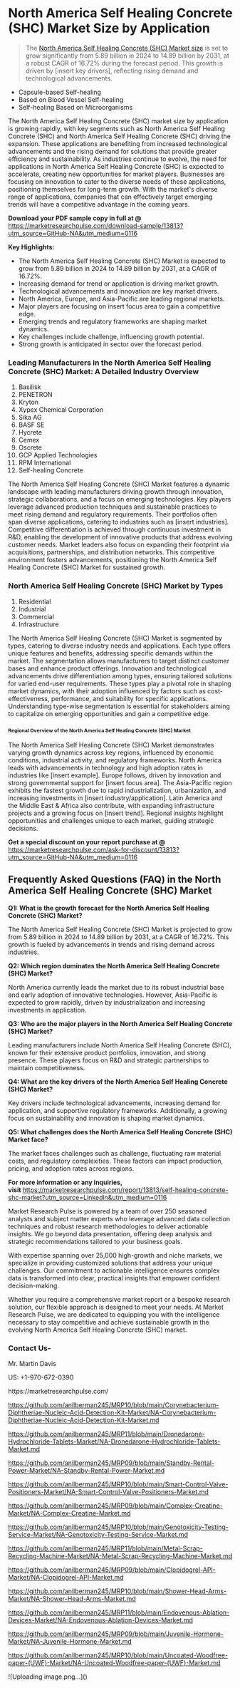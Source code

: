 <h1>North America Self Healing Concrete (SHC) Market&nbsp;Size by Application</h1><blockquote><p>The <a href="https://marketresearchpulse.com/download-sample/13813?utm_source=GitHub-NA&amp;utm_medium=0116">North America Self Healing Concrete (SHC) Market size</a> is set to grow significantly from 5.89 billion in 2024 to 14.89 billion by 2031, at a robust CAGR of 16.72% during the forecast period. This growth is driven by [insert key drivers], reflecting rising demand and technological advancements.</p></blockquote><ul><li>Capsule-based Self-healing<li> Based on Blood Vessel Self-healing<li> Self-healing Based on Microorganisms</li></ul><p>The North America Self Healing Concrete (SHC) market size by application is growing rapidly, with key segments such as North America Self Healing Concrete (SHC) and North America Self Healing Concrete (SHC) driving the expansion. These applications are benefiting from increased technological advancements and the rising demand for solutions that provide greater efficiency and sustainability. As industries continue to evolve, the need for applications in North America Self Healing Concrete (SHC) is expected to accelerate, creating new opportunities for market players. Businesses are focusing on innovation to cater to the diverse needs of these applications, positioning themselves for long-term growth. With the market's diverse range of applications, companies that can effectively target emerging trends will have a competitive advantage in the coming years.</p><p><strong>Download your PDF sample copy in full at @ </strong><a href="https://marketresearchpulse.com/download-sample/13813?utm_source=GitHub-NA&amp;utm_medium=0116">https://marketresearchpulse.com/download-sample/13813?utm_source=GitHub-NA&amp;utm_medium=0116</a></p><p><strong>Key Highlights: </strong></p><ul><li>The North America Self Healing Concrete (SHC) Market is expected to grow from 5.89 billion in 2024 to 14.89 billion by 2031, at a CAGR of 16.72%.</li><li>Increasing demand for trend or application is driving market growth.</li><li>Technological advancements and innovation are key market drivers.</li><li>North America, Europe, and Asia-Pacific are leading regional markets.</li><li>Major players are focusing on insert focus area to gain a competitive edge.</li><li>Emerging trends and regulatory frameworks are shaping market dynamics.</li><li>Key challenges include challenge, influencing growth potential.</li><li>Strong growth is anticipated in sector over the forecast period.</li></ul><h3>Leading Manufacturers in the North America Self Healing Concrete (SHC) Market: A Detailed Industry Overview</h3><ol><li>Basilisk</li><li>PENETRON</li><li>Kryton</li><li>Xypex Chemical Corporation</li><li>Sika AG</li><li>BASF SE</li><li>Hycrete</li><li>Cemex</li><li>Oscrete</li><li>GCP Applied Technologies</li><li>RPM International</li><li>Self-healing Concrete</li></ol><div class="flex max-w-full flex-col flex-grow"><div class="min-h-8 text-message flex w-full flex-col items-end gap-2 whitespace-normal break-words [.text-message+&amp;]:mt-5" dir="auto" data-message-author-role="assistant" data-message-id="fd8432e4-4910-450d-b182-61b7bfb0a01f" data-message-model-slug="gpt-4o"><div class="flex w-full flex-col gap-1 empty:hidden first:pt-[3px]"><div class="markdown prose w-full break-words dark:prose-invert light"><p>The North America Self Healing Concrete (SHC) Market features a dynamic landscape with leading manufacturers driving growth through innovation, strategic collaborations, and a focus on emerging technologies. Key players leverage advanced production techniques and sustainable practices to meet rising demand and regulatory requirements. Their portfolios often span diverse applications, catering to industries such as [insert industries]. Competitive differentiation is achieved through continuous investment in R&amp;D, enabling the development of innovative products that address evolving customer needs. Market leaders also focus on expanding their footprint via acquisitions, partnerships, and distribution networks. This competitive environment fosters advancements, positioning the North America Self Healing Concrete (SHC) Market for sustained growth.</p></div></div></div></div><h3>North America Self Healing Concrete (SHC) Market by Types</h3><ol><li>Residential<li> Industrial<li> Commercial<li> Infrastructure</li></ol><div class="flex max-w-full flex-col flex-grow"><div class="min-h-8 text-message flex w-full flex-col items-end gap-2 whitespace-normal break-words [.text-message+&amp;]:mt-5" dir="auto" data-message-author-role="assistant" data-message-id="084470be-0bb7-4664-bddf-5156b4f41249" data-message-model-slug="gpt-4o-mini"><div class="flex w-full flex-col gap-1 empty:hidden first:pt-[3px]"><div class="markdown prose w-full break-words dark:prose-invert light"><p>The North America Self Healing Concrete (SHC) Market is segmented by types, catering to diverse industry needs and applications. Each type offers unique features and benefits, addressing specific demands within the market. The segmentation allows manufacturers to target distinct customer bases and enhance product offerings. Innovation and technological advancements drive differentiation among types, ensuring tailored solutions for varied end-user requirements. These types play a pivotal role in shaping market dynamics, with their adoption influenced by factors such as cost-effectiveness, performance, and suitability for specific applications. Understanding type-wise segmentation is essential for stakeholders aiming to capitalize on emerging opportunities and gain a competitive edge.</p></div></div></div></div><h3><span style="font-size: 11px;">Regional Overview of the North America Self Healing Concrete (SHC) Market</span></h3><div class="flex max-w-full flex-col flex-grow"><div class="min-h-8 text-message flex w-full flex-col items-end gap-2 whitespace-normal break-words [.text-message+&amp;]:mt-5" dir="auto" data-message-author-role="assistant" data-message-id="e9038762-ce64-4e30-91c9-9bd413514231" data-message-model-slug="gpt-4o-mini"><div class="flex w-full flex-col gap-1 empty:hidden first:pt-[3px]"><div class="markdown prose w-full break-words dark:prose-invert light"><p>The North America Self Healing Concrete (SHC) Market demonstrates varying growth dynamics across key regions, influenced by economic conditions, industrial activity, and regulatory frameworks. North America leads with advancements in technology and high adoption rates in industries like [insert example]. Europe follows, driven by innovation and strong governmental support for [insert focus area]. The Asia-Pacific region exhibits the fastest growth due to rapid industrialization, urbanization, and increasing investments in [insert industry/application]. Latin America and the Middle East &amp; Africa also contribute, with expanding infrastructure projects and a growing focus on [insert trend]. Regional insights highlight opportunities and challenges unique to each market, guiding strategic decisions.</p></div></div></div></div><p><strong>Get a special discount on your report purchase at @ </strong><a href="https://marketresearchpulse.com/ask-for-discount/13813?utm_source=GitHub-NA&amp;utm_medium=0116">https://marketresearchpulse.com/ask-for-discount/13813?utm_source=GitHub-NA&amp;utm_medium=0116</a></p><h2>Frequently Asked Questions (FAQ) in the North America Self Healing Concrete (SHC) Market</h2><p><strong>Q1: What is the growth forecast for the North America Self Healing Concrete (SHC) Market?</strong></p><p>The North America Self Healing Concrete (SHC) Market is projected to grow from 5.89 billion in 2024 to 14.89 billion by 2031, at a CAGR of 16.72%. This growth is fueled by advancements in trends and rising demand across industries.</p><p><strong>Q2: Which region dominates the North America Self Healing Concrete (SHC) Market?</strong></p><p>North America currently leads the market due to its robust industrial base and early adoption of innovative technologies. However, Asia-Pacific is expected to grow rapidly, driven by industrialization and increasing investments in application.</p><p><strong>Q3: Who are the major players in the North America Self Healing Concrete (SHC) Market?</strong></p><p>Leading manufacturers include North America Self Healing Concrete (SHC), known for their extensive product portfolios, innovation, and strong presence. These players focus on R&amp;D and strategic partnerships to maintain competitiveness.</p><p><strong>Q4: What are the key drivers of the North America Self Healing Concrete (SHC) Market?</strong></p><p>Key drivers include technological advancements, increasing demand for application, and supportive regulatory frameworks. Additionally, a growing focus on sustainability and innovation is shaping market dynamics.</p><p><strong>Q5: What challenges does the North America Self Healing Concrete (SHC) Market face?</strong></p><p>The market faces challenges such as challenge, fluctuating raw material costs, and regulatory complexities. These factors can impact production, pricing, and adoption rates across regions.</p><p><strong>For more information or any inquiries, visit&nbsp;</strong><a href="https://marketresearchpulse.com/report/13813/self-healing-concrete-shc-market?utm_source=Linkedin&utm_medium=0116">https://marketresearchpulse.com/report/13813/self-healing-concrete-shc-market?utm_source=Linkedin&utm_medium=0116</a></p><p>Market Research Pulse is powered by a team of over 250 seasoned analysts and subject matter experts who leverage advanced data collection techniques and robust research methodologies to deliver actionable insights. We go beyond data presentation, offering deep analysis and strategic recommendations tailored to your business goals.</p><p>With expertise spanning over 25,000 high-growth and niche markets, we specialize in providing customized solutions that address your unique challenges. Our commitment to actionable intelligence ensures complex data is transformed into clear, practical insights that empower confident decision-making.</p><p>Whether you require a comprehensive market report or a bespoke research solution, our flexible approach is designed to meet your needs. At Market Research Pulse, we are dedicated to equipping you with the intelligence necessary to stay competitive and achieve sustainable growth in the evolving North America Self Healing Concrete (SHC) market.</p><h3><strong>Contact Us-</strong></h3><p>Mr. Martin Davis</p><p>US: +1-970-672-0390</p><p>https://marketresearchpulse.com/</p><p><a href="https://github.com/anilberman245/MRP10/blob/main/Corynebacterium-Diphtheriae-Nucleic-Acid-Detection-Kit-Market/NA-Corynebacterium-Diphtheriae-Nucleic-Acid-Detection-Kit-Market.md">https://github.com/anilberman245/MRP10/blob/main/Corynebacterium-Diphtheriae-Nucleic-Acid-Detection-Kit-Market/NA-Corynebacterium-Diphtheriae-Nucleic-Acid-Detection-Kit-Market.md</a></p><p><a href="https://github.com/anilberman245/MRP11/blob/main/Dronedarone-Hydrochloride-Tablets-Market/NA-Dronedarone-Hydrochloride-Tablets-Market.md">https://github.com/anilberman245/MRP11/blob/main/Dronedarone-Hydrochloride-Tablets-Market/NA-Dronedarone-Hydrochloride-Tablets-Market.md</a></p><p><a href="https://github.com/anilberman245/MRP09/blob/main/Standby-Rental-Power-Market/NA-Standby-Rental-Power-Market.md">https://github.com/anilberman245/MRP09/blob/main/Standby-Rental-Power-Market/NA-Standby-Rental-Power-Market.md</a></p><p><a href="https://github.com/anilberman245/MRP10/blob/main/Smart-Control-Valve-Positioners-Market/NA-Smart-Control-Valve-Positioners-Market.md">https://github.com/anilberman245/MRP10/blob/main/Smart-Control-Valve-Positioners-Market/NA-Smart-Control-Valve-Positioners-Market.md</a></p><p><a href="https://github.com/anilberman245/MRP09/blob/main/Complex-Creatine-Market/NA-Complex-Creatine-Market.md">https://github.com/anilberman245/MRP09/blob/main/Complex-Creatine-Market/NA-Complex-Creatine-Market.md</a></p><p><a href="https://github.com/anilberman245/MRP10/blob/main/Genotoxicity-Testing-Service-Market/NA-Genotoxicity-Testing-Service-Market.md">https://github.com/anilberman245/MRP10/blob/main/Genotoxicity-Testing-Service-Market/NA-Genotoxicity-Testing-Service-Market.md</a></p><p><a href="https://github.com/anilberman245/MRP11/blob/main/Metal-Scrap-Recycling-Machine-Market/NA-Metal-Scrap-Recycling-Machine-Market.md">https://github.com/anilberman245/MRP11/blob/main/Metal-Scrap-Recycling-Machine-Market/NA-Metal-Scrap-Recycling-Machine-Market.md</a></p><p><a href="https://github.com/anilberman245/MRP09/blob/main/Clopidogrel-API-Market/NA-Clopidogrel-API-Market.md">https://github.com/anilberman245/MRP09/blob/main/Clopidogrel-API-Market/NA-Clopidogrel-API-Market.md</a></p><p><a href="https://github.com/anilberman245/MRP10/blob/main/Shower-Head-Arms-Market/NA-Shower-Head-Arms-Market.md">https://github.com/anilberman245/MRP10/blob/main/Shower-Head-Arms-Market/NA-Shower-Head-Arms-Market.md</a></p><p><a href="https://github.com/anilberman245/MRP11/blob/main/Endovenous-Ablation-Devices-Market/NA-Endovenous-Ablation-Devices-Market.md">https://github.com/anilberman245/MRP11/blob/main/Endovenous-Ablation-Devices-Market/NA-Endovenous-Ablation-Devices-Market.md</a></p><p><a href="https://github.com/anilberman245/MRP09/blob/main/Juvenile-Hormone-Market/NA-Juvenile-Hormone-Market.md">https://github.com/anilberman245/MRP09/blob/main/Juvenile-Hormone-Market/NA-Juvenile-Hormone-Market.md</a></p><p><a href="https://github.com/anilberman245/MRP10/blob/main/Uncoated-Woodfree-paper-(UWF)-Market/NA-Uncoated-Woodfree-paper-(UWF)-Market.md">https://github.com/anilberman245/MRP10/blob/main/Uncoated-Woodfree-paper-(UWF)-Market/NA-Uncoated-Woodfree-paper-(UWF)-Market.md</a></p>
![Uploading image.png…]()
